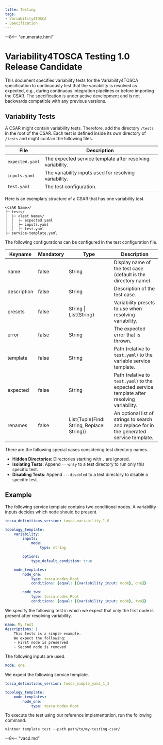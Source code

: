 ```yaml
---
title: Testing
tags: 
- Variability4TOSCA
- Specification
---
```


--8<-- "enumerate.html"

# Variability4TOSCA Testing 1.0 Release Candidate

This document specifies variability tests for the Variability4TOSCA specification to continuously test that the variability is resolved as expected, e.g., during
continuous integration pipelines or before importing the CSAR.
The specification is under active development and is not backwards compatible with any previous versions.

## Variability Tests

A CSAR might contain variability tests.
Therefore, add the directory `/tests` in the root of the CSAR.
Each test is defined inside its own directory of `/tests` and might contain the following files.

| File            | Description                                    |
|-----------------|------------------------------------------------|
| `expected.yaml` | The expected service template after resolving variability. |
| `inputs.yaml`   | The variability inputs used for resolving variability. |
| `test.yaml`     | The test configuration.                        |

Here is an exemplary structure of a CSAR that has one variability test.

```text linenums="1"
<CSAR Name>/
├─ tests/
│  ├─ <Test Name>/
│  │  ├─ expected.yaml
│  │  ├─ inputs.yaml
│  │  ├─ test.yaml
├─ service-template.yaml
```

The following configurations can be configured in the test configuration file.

| Keyname     | Mandatory | Type                                       | Description                                                                                  |
|-------------|-----------|--------------------------------------------|----------------------------------------------------------------------------------------------|
| name        | false     | String                                     | Display name of the test case (default is the directory name).                               | 
| description | false     | String                                     | Description of the test case.                                                                | 
| presets     | false     | String &#124; List(String)                 | Variability presets to use when resolving variability.                                       | 
| error       | false     | String                                     | The expected error that is thrown.                                                           | 
| template    | false     | String                                     | Path (relative to `test.yaml`) to the variable service template.                             | 
| expected    | false     | String                                     | Path (relative to `test.yaml`) to the expected service template after resolving variability. | 
| renames     | false     | List(Tuple(Find: String, Replace: String)) | An optional list of strings to search and replace for in the generated service template.     | 


There are the following special cases considering test directory names.

- **Hidden Directories**: Directories starting with `.` are ignored.
- **Isolating Tests**: Append `---only` to a test directory to run only this specific test.
- **Disabling Tests**: Append `---disabled` to a test directory to disable a specific test.


## Example

The following service template contains two conditional nodes.
A variability inputs decides which node should be present.

```yaml linenums="1" title="/my-testing-csar/service-template.yaml"
tosca_definitions_version: tosca_variability_1_0

topology_template:
    variability:
        inputs:
            mode:
                type: string

        options:
            type_default_condition: true

    node_templates:
        node_one:
            type: tosca.nodes.Root
            conditions: {equal: [{variability_input: mode}, one]}

        node_two:
            type: tosca.nodes.Root
            conditions: {equal: [{variability_input: mode}, two]}
```

We specify the following test in which we expect that only the first node is present after resolving variability.

```yaml linenums="1" title="/my-testing-csar/my-test/test.yaml"
name: My Test
descriptions: | 
    This tests is a simple example.
    We expect the following: 
    - First node is preserved
    - Second node is removed
```

The following inputs are used. 

```yaml linenums="1" title="/my-testing-csar/my-test/inputs.yaml"
mode: one
```

We expect the following service template.

```yaml linenums="1" title="/my-testing-csar/my-test/expected.yaml"
tosca_definitions_version: tosca_simple_yaml_1_3

topology_template:
    node_templates:
        node_one:
            type: tosca.nodes.Root
```

To execute the test using our reference implementation, run the following command.

```shell linenums="1"
vintner template test --path path/to/my-testing-csar/
```

--8<-- "vacd.md"
